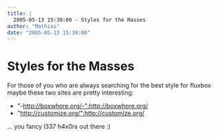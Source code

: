 ```yaml
---
title: |
  2005-05-13 15:30:00 - Styles for the Masses
author: "Mathias"
date: "2005-05-13 15:30:00"
---
```


# Styles for the Masses

For those of you who are always searching for the best style for fluxbox
maybe these two sites are pretty interesting: 

* "-http://boxwhore.org/-":http://boxwhore.org/
* "http://customize.org/":http://customize.org/

... you fancy l337 h4x0rs out there :)



